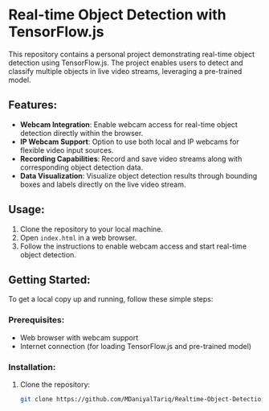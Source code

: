 # Real-time Object Detection with TensorFlow.js

This repository contains a personal project demonstrating real-time object detection using TensorFlow.js. The project enables users to detect and classify multiple objects in live video streams, leveraging a pre-trained model.

## Features:
- **Webcam Integration**: Enable webcam access for real-time object detection directly within the browser.
- **IP Webcam Support**: Option to use both local and IP webcams for flexible video input sources.
- **Recording Capabilities**: Record and save video streams along with corresponding object detection data.
- **Data Visualization**: Visualize object detection results through bounding boxes and labels directly on the live video stream.

## Usage:
1. Clone the repository to your local machine.
2. Open `index.html` in a web browser.
3. Follow the instructions to enable webcam access and start real-time object detection.

## Getting Started:
To get a local copy up and running, follow these simple steps:

### Prerequisites:
- Web browser with webcam support
- Internet connection (for loading TensorFlow.js and pre-trained model)

### Installation:
1. Clone the repository:
   ```sh
   git clone https://github.com/MDaniyalTariq/Realtime-Object-Detection-TensorFlowJS.git
